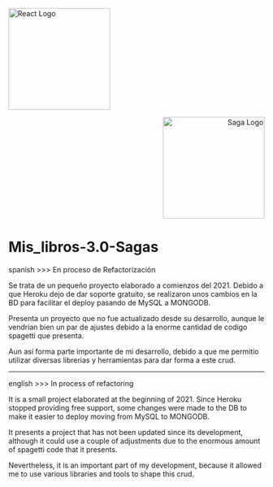 <p align="left">
  <img src="https://encrypted-tbn0.gstatic.com/images?q=tbn:ANd9GcTnWwWcHpya-SzuqZL8A0EDfnQPpo0Z3BQCCw&usqp=CAU" width="200" alt="React Logo" />
</p>

<p align="right">
  <img src="https://encrypted-tbn0.gstatic.com/images?q=tbn:ANd9GcSU68NZj_RTViKuOFmRFEwQAGhj5hVM6KvCrw&usqp=CAU" width="200" alt="Saga Logo" />
</p>

# Mis_libros-3.0-Sagas 

spanish >>> En proceso de Refactorización

Se trata de un pequeño proyecto elaborado a comienzos del 2021.
Debido a que Heroku dejo de dar soporte gratuito, se realizaron unos cambios en la BD para facilitar el deploy
pasando de MySQL a MONGODB.

Presenta un proyecto que no fue actualizado desde su desarrollo, aunque le vendrian bien un par de ajustes 
debido a la enorme cantidad de codigo spagetti que presenta.

Aun así forma parte importante de mi desarrollo, debido a que me permitio utilizar diversas librerias
y herramientas para dar forma a este crud.


----

english >>> In process of refactoring

It is a small project elaborated at the beginning of 2021.
Since Heroku stopped providing free support, some changes were made to the DB to make it easier to deploy
moving from MySQL to MONGODB.

It presents a project that has not been updated since its development, although it could use a couple of adjustments
due to the enormous amount of spagetti code that it presents.

Nevertheless, it is an important part of my development, because it allowed me to use various libraries
and tools to shape this crud.

